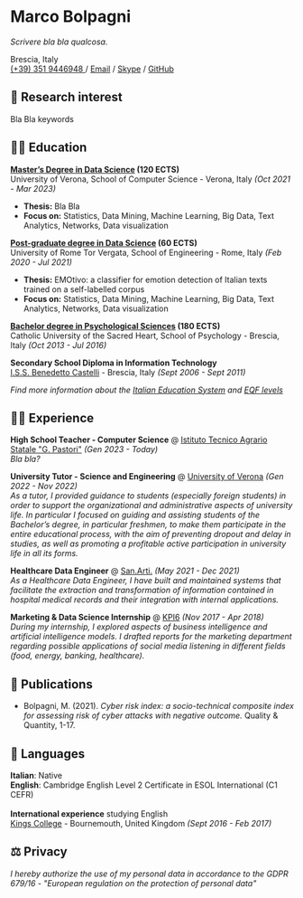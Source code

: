 # Marco Bolpagni

*Scrivere bla bla qualcosa.*

Brescia, Italy <br>
[(+39) 351 9446948 ]() / [Email](mailto:marco.bolpagni@gmail.com) / [Skype](https://join.skype.com/invite/a5mZ2qgmDPeU) / [GitHub](https://github.com/bolps/)

## 🔎 Research interest

Bla Bla keywords

## 👨‍🎓 Education

**[Master’s Degree in Data Science](http://datascience.uniroma2.it/insegnamenti/) (120 ECTS)**<br>
University of Verona, School of Computer Science - Verona, Italy _(Oct 2021 - Mar 2023)_ <br>
* **Thesis:** Bla Bla
* **Focus on:** Statistics, Data Mining, Machine Learning, Big Data, Text Analytics, Networks, Data visualization

**[Post-graduate degree in Data Science](http://datascience.uniroma2.it/insegnamenti/) (60 ECTS)**<br>
University of Rome Tor Vergata, School of Engineering - Rome, Italy _(Feb 2020 - Jul 2021)_ <br>
* **Thesis:** EMOtivo: a classifier for emotion detection of Italian texts trained on a self-labelled corpus
* **Focus on:** Statistics, Data Mining, Machine Learning, Big Data, Text Analytics, Networks, Data visualization

**[Bachelor degree in Psychological Sciences](https://offertaformativa.unicatt.it/cdl-dettagli-del-corso-curriculum-3A3B-2020#structure) (180 ECTS)**<br>
Catholic University of the Sacred Heart, School of Psychology - Brescia, Italy _(Oct 2013 - Jul 2016)_

**Secondary School Diploma in Information Technology**<br>
[I.S.S. Benedetto Castelli](https://www.iiscastelli.edu.it/) - Brescia, Italy _(Sept 2006 - Sept 2011)_
<br>

*Find more information about the [Italian Education System](https://web.uniroma2.it/module/name/Content/newlang/english/navpath/COU/section_parent/5614) and [EQF levels](https://europa.eu/europass/en/compare-qualifications?field_location_selection_target_id%5B6055%5D=6055&field_location_selection_target_id%5B6073%5D=6073)*

## 👨‍💻 Experience

**High School Teacher - Computer Science** @ [Istituto Tecnico Agrario Statale "G. Pastori"](https://www.itaspastori.edu.it/) _(Gen 2023 - Today)_ <br>
*Bla bla?*

**University Tutor - Science and Engineering** @ [University of Verona](https://www.univr.it/it/) _(Gen 2022 - Nov 2022)_ <br>
*As a tutor, I provided guidance to students (especially foreign students) in order to support the organizational and administrative aspects of university life. In particular I focused on guiding and assisting students of the Bachelor’s degree, in particular freshmen, to make them participate in the entire educational process, with the aim of preventing dropout and delay in studies, as well as promoting a profitable active participation in university life in all its forms.*

**Healthcare Data Engineer** @ [San.Arti.](https://www.sanarti.it/) _(May 2021 - Dec 2021)_ <br>
*As a Healthcare Data Engineer, I have built and maintained systems that facilitate the extraction and transformation of information contained in hospital medical records and their integration with internal applications.*

**Marketing & Data Science Internship** @ [KPI6](https://kpi6.com/) _(Nov 2017 - Apr 2018)_ <br>
*During my internship, I explored aspects of business intelligence and artificial intelligence models. I drafted reports for the marketing department regarding possible applications of social media listening in different fields (food, energy, banking, healthcare).*

## 📰 Publications

* Bolpagni, M. (2021). *Cyber risk index: a socio-technical composite index for assessing risk of cyber attacks with negative outcome.* Quality & Quantity, 1-17.

## 💬 Languages

**Italian**: Native <br>
**English**: Cambridge English Level 2 Certificate in ESOL International (C1 CEFR) <br>
<br>
**International experience** studying English<br>
[Kings College](https://www.kingseducation.com/uk-uni/kings-bournemouth) - Bournemouth, United Kingdom _(Sept 2016 - Feb 2017)_

## ⚖️ Privacy

*I hereby authorize the use of my personal data in accordance to the GDPR 679/16 - "European regulation on the protection of personal data"*
